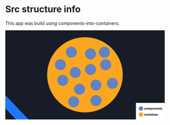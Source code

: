 # Src structure info
This app was build using components-into-containers.

![components-container](../src/assets/images/MD/components-container.png)
